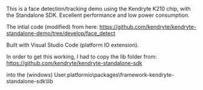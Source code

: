 This is a face detection/tracking demo using the Kendryte K210 chip, with the Standalone SDK. Excellent performance and low power consumption.

The intial code (modified) from here:
https://github.com/kendryte/kendryte-standalone-demo/tree/develop/face_detect

Built with Visual Studio Code (platform IO extension).

In order to get this working, I had to copy the lib folder from:
https://github.com/kendryte/kendryte-standalone-sdk

into the (windows) User\.platformio\packages\framework-kendryte-standalone-sdk\lib
